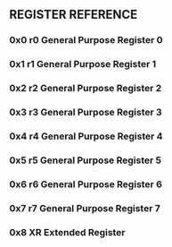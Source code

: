 ## REGISTER REFERENCE

### <ADDRESS> <MNEMONIC> <NAME>
<DESCRIPTION>

### 0x0 r0 General Purpose Register 0
### 0x1 r1 General Purpose Register 1
### 0x2 r2 General Purpose Register 2
### 0x3 r3 General Purpose Register 3  
### 0x4 r4 General Purpose Register 4
### 0x5 r5 General Purpose Register 5
### 0x6 r6 General Purpose Register 6
### 0x7 r7 General Purpose Register 7
### 0x8 XR Extended Register
	
